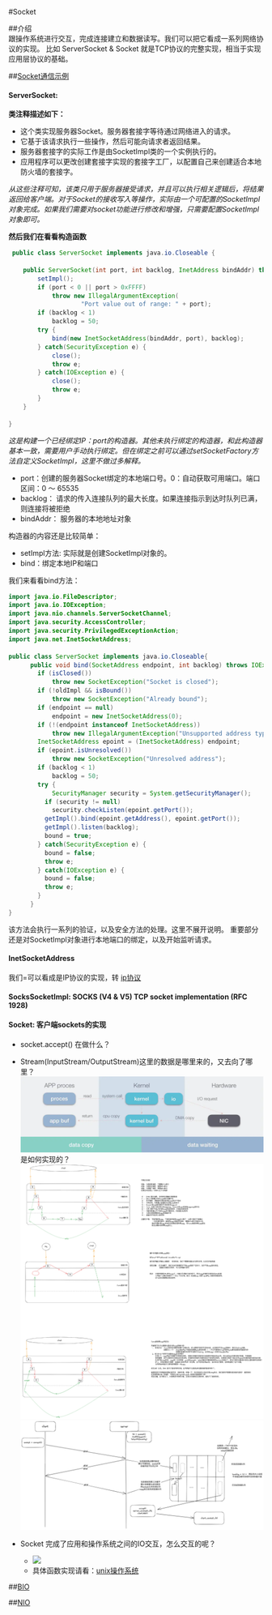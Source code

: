 #Socket

##介绍  
跟操作系统进行交互，完成连接建立和数据读写。我们可以把它看成一系列网络协议的实现。
比如 ServerSocket & Socket 就是TCP协议的完整实现，相当于实现应用层协议的基础。

##[Socket通信示例](SocketTest.java)

#### ServerSocket:  
  **类注释描述如下：**
  * 这个类实现服务器Socket。服务器套接字等待通过网络进入的请求。 
  * 它基于该请求执行一些操作，然后可能向请求者返回结果。 
  * 服务器套接字的实际工作是由SocketImpl类的一个实例执行的。 
  * 应用程序可以更改创建套接字实现的套接字工厂，以配置自己来创建适合本地防火墙的套接字。  
 
*从这些注释可知，该类只用于服务器接受请求，并且可以执行相关逻辑后，将结果返回给客户端。对于Socket的接收写入等操作，实际由一个可配置的SocketImpl对象完成。如果我们需要对socket功能进行修改和增强，只需要配置SocketImpl对象即可。* 
  
**然后我们在看看构造函数**
~~~java
 public class ServerSocket implements java.io.Closeable {
    
    public ServerSocket(int port, int backlog, InetAddress bindAddr) throws IOException{
        setImpl();
        if (port < 0 || port > 0xFFFF)
            throw new IllegalArgumentException(
                    "Port value out of range: " + port);
        if (backlog < 1)
            backlog = 50;
        try {
            bind(new InetSocketAddress(bindAddr, port), backlog);
        } catch(SecurityException e) {
            close();
            throw e;
        } catch(IOException e) {
            close();
            throw e;
        }
    }

}
~~~
*这是构建一个已经绑定IP：port的构造器。其他未执行绑定的构造器，和此构造器基本一致，需要用户手动执行绑定。但在绑定之前可以通过setSocketFactory方法自定义SocketImpl，这里不做过多解释。*
  * port：创建的服务器Socket绑定的本地端口号。0：自动获取可用端口。端口区间：0 ～ 65535
  * backlog： 请求的传入连接队列的最大长度。如果连接指示到达时队列已满，则连接将被拒绝
  * bindAddr： 服务器的本地地址对象 

构造器的内容还是比较简单：
  * setImpl方法: 实际就是创建SocketImpl对象的。
  * bind：绑定本地IP和端口

  我们来看看bind方法：
~~~java
import java.io.FileDescriptor;
import java.io.IOException;
import java.nio.channels.ServerSocketChannel;
import java.security.AccessController;
import java.security.PrivilegedExceptionAction;
import java.net.InetSocketAddress;

public class ServerSocket implements java.io.Closeable{
      public void bind(SocketAddress endpoint, int backlog) throws IOException {
        if (isClosed())
            throw new SocketException("Socket is closed");
        if (!oldImpl && isBound())
            throw new SocketException("Already bound");
        if (endpoint == null)
            endpoint = new InetSocketAddress(0);
        if (!(endpoint instanceof InetSocketAddress))
            throw new IllegalArgumentException("Unsupported address type");
        InetSocketAddress epoint = (InetSocketAddress) endpoint;
        if (epoint.isUnresolved())
            throw new SocketException("Unresolved address");
        if (backlog < 1) 
            backlog = 50;
        try {
            SecurityManager security = System.getSecurityManager();
          if (security != null)
            security.checkListen(epoint.getPort());
          getImpl().bind(epoint.getAddress(), epoint.getPort());
          getImpl().listen(backlog);
          bound = true;
        } catch(SecurityException e) {
          bound = false;
          throw e;
        } catch(IOException e) {
          bound = false;
          throw e;
        }
      }
}
~~~
 该方法会执行一系列的验证，以及安全方法的处理。这里不展开说明。
 重要部分还是对SocketImpl对象进行本地端口的绑定，以及开始监听请求。
#### InetSocketAddress 
   我们=可以看成是IP协议的实现，转 [ip协议](../ip/readme.md)

#### SocksSocketImpl: SOCKS (V4 & V5) TCP socket implementation (RFC 1928)
     

#### Socket: 客户端sockets的实现

* socket.accept() 在做什么？

* Stream(InputStream/OutputStream)这里的数据是哪里来的，又去向了哪里？
![IO过程](../image/277b6e31-26f0-437a-899f-202f5e65cd5e.png)是如何实现的？
![](../resource/zero-copy.png)
![](../resource/tcp_backlog.png)

* Socket 完成了应用和操作系统之间的IO交互，怎么交互的呢？
  * ![](../resource/TCP协议连接原理.png)
  * 具体函数实现请看：[unix操作系统](../../../../../../../../Learning/src/main/java/com/dugq/os/linux/unix函数.md#a-idnetworkfun网络函数a)  


##[BIO](../BIO/read.md)


##[NIO](../NIO/readme.md)
